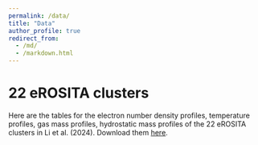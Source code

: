 ```yaml
---
permalink: /data/
title: "Data"
author_profile: true
redirect_from: 
  - /md/
  - /markdown.html
---
```



22 eROSITA clusters
===================

Here are the tables for the electron number density profiles, temperature profiles, gas mass profiles, hydrostatic mass profiles of the 22 eROSITA clusters in Li et al. (2024). Download them [here](./_dataset/eROClusters.zip). 
